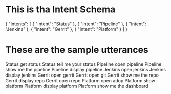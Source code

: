 # This is tha Intent Schema
{
  "intents": [
    {
      "intent": "Status"
    },
    {
      "intent": "Pipeline"
    },
    {
      "intent": "Jenkins"
    },
    {
      "intent": "Gerrit"
    },
    {
      "intent": "Platform"
    }
  ]
}

# These are the sample utterances
Status get status
Status tell me your status
Pipeline open pipeline
Pipeline show me the pipeline
Pipeline display pipeline
Jenkins open jenkins
Jenkins display jenkins
Gerrit open gerrit
Gerrit open git
Gerrit show me the repo
Gerrit display repo
Gerrit open repo
Platform open adop
Platform show platform
Platform display platform
Platform show me the dashboard